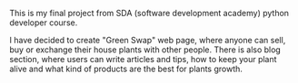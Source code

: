 This is my final project from SDA (software development academy) python developer course.

I have decided to create "Green Swap" web page, where anyone can sell, buy or exchange their house plants with other people. There is also blog section, where users can write articles and tips, how to keep your plant alive and what kind of products are the best for plants growth.

